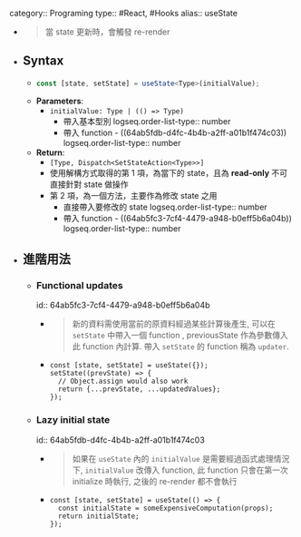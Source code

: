 category:: Programing
type:: #React, #Hooks
alias:: useState

- > 當 state 更新時，會觸發 re-render
- ## Syntax
	- ```ts
	  const [state, setState] = useState<Type>(initialValue);
	  ```
	- **Parameters**:
		- `initialValue: Type | (() => Type)`
			- 帶入基本型別
			  logseq.order-list-type:: number
			- 帶入 function - ((64ab5fdb-d4fc-4b4b-a2ff-a01b1f474c03))
			  logseq.order-list-type:: number
	- **Return**:
		- `[Type, Dispatch<SetStateAction<Type>>]`
		- 使用解構方式取得的第 1 項，為當下的 state，且為 **read-only** 不可直接針對 state 做操作
		- 第 2 項，為一個方法，主要作為修改 state 之用
			- 直接帶入要修改的 state
			  logseq.order-list-type:: number
			- 帶入 function - ((64ab5fc3-7cf4-4479-a948-b0eff5b6a04b))
			  logseq.order-list-type:: number
- ## 進階用法
	- ### Functional updates
	  id:: 64ab5fc3-7cf4-4479-a948-b0eff5b6a04b
		- > 新的資料需使用當前的原資料經過某些計算後產生, 可以在 `setState` 中帶入一個 function  , previousState 作為參數傳入此 function 內計算.
		  帶入 `setState` 的 function 稱為 `updater`.
		- ```tsx
		  const [state, setState] = useState({});
		  setState((prevState) => {
		    // Object.assign would also work
		    return {...prevState, ...updatedValues};
		  });
		  ```
	- ### Lazy initial state
	  id:: 64ab5fdb-d4fc-4b4b-a2ff-a01b1f474c03
		- > 如果在 `useState` 內的 `initialValue` 是需要經過函式處理情況下, `initialValue` 改傳入 function, 此 function 只會在第一次 initialize 時執行, 之後的 re-render 都不會執行
		- ```tsx
		  const [state, setState] = useState(() => {
		    const initialState = someExpensiveComputation(props);
		    return initialState;
		  });
		  ```